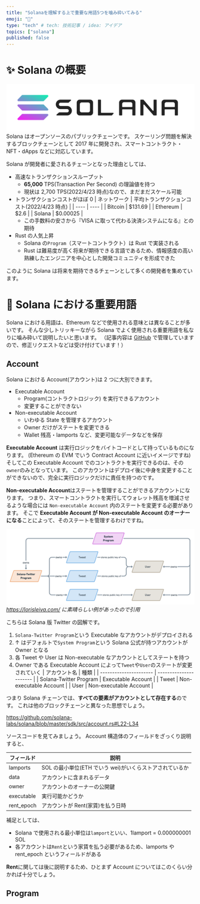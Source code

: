 ```yaml
---
title: "Solanaを理解する上で重要な用語5つを噛み砕いてみる"
emoji: "🛴"
type: "tech" # tech: 技術記事 / idea: アイデア
topics: ["solana"]
published: false
---
```


# ✨ Solana の概要

![](/images/solana/solana-core.png)
Solana はオープンソースのパブリックチェーンです。
スケーリング問題を解決するブロックチェーンとして 2017 年に開発され、スマートコントラクト・NFT・dApps などに対応しています。

Solana が開発者に愛されるチェーンとなった理由としては、

- 高速なトランザクションスループット
  - **65,000** TPS(Transaction Per Second) の理論値を持つ
  - 現状は 2,700 TPS(2022/4/23 時点)なので、まだまだスケール可能
- トランザクションコストがほぼ 0
  | ネットワーク | 平均トランザクションコスト(2022/4/23 時点) |
  | ---- | ---- |
  | Bitcoin | $131.69 |
  | Ethereum | $2.6 |
  | Solana | $0.00025 |
  - この手数料の安さから『VISA に取って代わる決済システムになる』との期待
- Rust の人気上昇
  - Solana の`Program`（スマートコントラクト）は Rust で実装される
  - Rust は難易度が高く将来が期待できる言語であるため、情報感度の高い熟練したエンジニアを中心とした開発コミュニティを形成できた

このように Solana は将来を期待できるチェーンとして多くの開発者を集めています。

# 💬 Solana における重要用語

Solana における用語は、Ethereum などで使用される意味とは異なることが多いです。
そんな少しトリッキーながら Solana でよく使用される重要用語を私なりに噛み砕いて説明したいと思います。
（記事内容は [GitHub](https://github.com/hyde2000/zenn-contents/blob/main/articles/e5127057e2c78a.md) で管理していますので、修正リクエストなどは受け付けています！）

## Account

Solana における Account(アカウント)は 2 つに大別できます。

- Executable Account
  - Program(コントラクトロジック) を実行できるアカウント
  - 変更することができない
- Non-executable Account
  - いわゆる State を管理するアカウント
  - Owner だけがステートを変更できる
  - Wallet 残高・lamports など、変更可能なデータなどを保存

**Executable Account** は実行ロジックをバイトコードとして持っているものになります。
(Ethereum の EVM でいう Contract Account に近いイメージですね)
そしてこの Executable Account でのコントラクトを実行できるのは、その`owner`のみとなっています。
このアカウントはデプロイ後に中身を変更することができないので、完全に実行ロジックだけに責任を持つのです。

**Non-executable Account**はステートを管理することができるアカウントになります。
つまり、スマートコントラクトを実行してウォレット残高を増減させるような場合には `Non-executable Account` 内のステートを変更する必要があります。
そこで **Executable Account が Non-executable Account のオーナーになる**ことによって、そのステートを管理するわけですね。

![](/images/solana/solana-twitter-example.png)
*https://lorisleiva.com/ に素晴らしい例があったので引用*

こちらは Solana 版 Twitter の図解です。

1. `Solana-Twitter Program`という Executable なアカウントがデプロイされる
2. ↑ はデフォルトで`System Program`という Solana 公式が持つアカウントが Owner となる
3. 各 Tweet や User は Non-executable なアカウントとしてステートを持つ
4. Owner である Executable Account によって`Tweet`や`User`のステートが変更されていく
   | アカウント名 | 種類 |
   | ---------------------- | ---------------------- |
   | Solana-Twitter Program | Executable Account |
   | Tweet | Non-executable Account |
   | User | Non-executable Account |

つまり Solana チェーンでは、**すべての要素がアカウントとして存在する**のです。
これは他のブロックチェーンと異なった思想でしょう。

https://github.com/solana-labs/solana/blob/master/sdk/src/account.rs#L22-L34

ソースコードを見てみましょう。
Account 構造体のフィールドをざっくり説明すると、

| フィールド | 説明                                                     |
| ---------- | -------------------------------------------------------- |
| lamports   | SOL の最小単位(ETH でいう wei)がいくらストアされているか |
| data       | アカウントに含まれるデータ                               |
| owner      | アカウントのオーナーの公開鍵                             |
| executable | 実行可能かどうか                                         |
| rent_epoch | アカウントが Rent(家賃)を払う日時                        |

補足としては、

- Solana で使用される最小単位は`lamport`といい、1lamport = 0.000000001 SOL
- 各アカウントは`Rent`という家賃を払う必要があるため、lamports や rent_epoch というフィールドがある

**Rent**に関しては後に説明するため、ひとまず Account についてはこのくらい分かれば十分でしょう。

## Program
